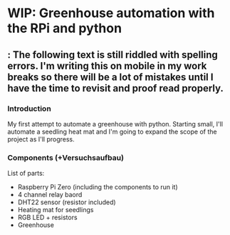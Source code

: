 # WIP: Greenhouse automation with the RPi and python
## : The following text is still riddled with spelling errors. I'm writing this on mobile in my work breaks so there will be a lot of mistakes until I have the time to revisit and proof read properly.
### Introduction
My first attempt to automate a greenhouse with python. Starting small, I'll automate a seedling heat mat and I'm going to
expand the scope of the project as I'll progress.

### Components (+Versuchsaufbau)
List of parts:
* Raspberry Pi Zero (including the components to run it)
* 4 channel relay baord
* DHT22 sensor (resistor included)
* Heating mat for seedlings
* RGB LED + resistors
* Greenhouse
